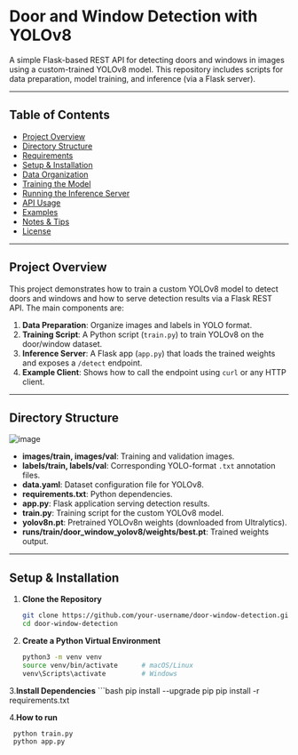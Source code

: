 # Door and Window Detection with YOLOv8

A simple Flask-based REST API for detecting doors and windows in images using a custom-trained YOLOv8 model. This repository includes scripts for data preparation, model training, and inference (via a Flask server).

---

## Table of Contents

- [Project Overview](#project-overview)  
- [Directory Structure](#directory-structure)  
- [Requirements](#requirements)  
- [Setup & Installation](#setup--installation)  
- [Data Organization](#data-organization)  
- [Training the Model](#training-the-model)  
- [Running the Inference Server](#running-the-inference-server)  
- [API Usage](#api-usage)  
- [Examples](#examples)  
- [Notes & Tips](#notes--tips)  
- [License](#license)

---

## Project Overview

This project demonstrates how to train a custom YOLOv8 model to detect doors and windows and how to serve detection results via a Flask REST API. The main components are:

1. **Data Preparation**: Organize images and labels in YOLO format.  
2. **Training Script**: A Python script (`train.py`) to train YOLOv8 on the door/window dataset.  
3. **Inference Server**: A Flask app (`app.py`) that loads the trained weights and exposes a `/detect` endpoint.  
4. **Example Client**: Shows how to call the endpoint using `curl` or any HTTP client.

---

## Directory Structure
![image](https://github.com/user-attachments/assets/dfab8d4f-7038-4b33-8b43-f538c16773af)


- **images/train, images/val**: Training and validation images.  
- **labels/train, labels/val**: Corresponding YOLO-format `.txt` annotation files.  
- **data.yaml**: Dataset configuration file for YOLOv8.  
- **requirements.txt**: Python dependencies.  
- **app.py**: Flask application serving detection results.  
- **train.py**: Training script for the custom YOLOv8 model.  
- **yolov8n.pt**: Pretrained YOLOv8n weights (downloaded from Ultralytics).  
- **runs/train/door_window_yolov8/weights/best.pt**: Trained weights output.

---

## Setup & Installation

1. **Clone the Repository**  
   ```bash
   git clone https://github.com/your-username/door-window-detection.git
   cd door-window-detection
   
2. **Create a Python Virtual Environment**
   ```bash
   python3 -m venv venv
   source venv/bin/activate      # macOS/Linux
   venv\Scripts\activate         # Windows
   
3.**Install Dependencies**
    ```bash
    pip install --upgrade pip
    pip install -r requirements.txt

4.**How to run**
   ```bash 
    python train.py
    python app.py
